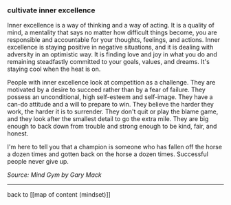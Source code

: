 ### cultivate inner excellence

Inner excellence is a way of thinking and a way of acting. It is a quality of mind, a mentality that says no matter how difficult things become, you are responsible and accountable for your thoughts, feelings, and actions. Inner excellence is staying positive in negative situations, and it is dealing with adversity in an optimistic way. It is finding love and joy in what you do and remaining steadfastly committed to your goals, values, and dreams. It's staying cool when the heat is on.

People with inner excellence look at competition as a challenge. They are motivated by a desire to succeed rather than by a fear of failure. They possess an unconditional, high self-esteem and self-image. They have a can-do attitude and a will to prepare to win. They believe the harder they work, the harder it is to surrender. They don't quit or play the blame game, and they look after the smallest detail to go the extra mile. They are big enough to back down from trouble and strong enough to be kind, fair, and honest.

I'm here to tell you that a champion is someone who has fallen off the horse a dozen times and gotten back on the horse a dozen times. Successful people never give up.

*Source: Mind Gym by Gary Mack*

---

back to [[map of content (mindset)]]